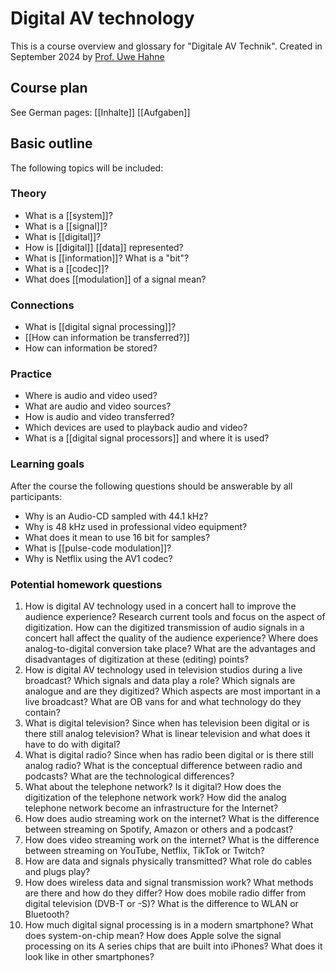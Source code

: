 # Digital AV technology
This is a course overview and glossary for "Digitale AV Technik". Created in September 2024 by [Prof. Uwe Hahne](mailto:uwe.hahne@hs-furtwangen.de)

## Course plan

See German pages:
[[Inhalte]]
[[Aufgaben]]

## Basic outline
The following topics will be included:
### Theory
- What is a [[system]]?
- What is a [[signal]]?
- What is [[digital]]?
- How is [[digital]] [[data]] represented?
- What is [[information]]? What is a "bit"?
- What is a [[codec]]?
- What does [[modulation]] of a signal mean?

### Connections
- What is [[digital signal processing]]?
- [[How can information be transferred?]]
- How can information be stored?

### Practice
- Where is audio and video used?
- What are audio and video sources?
- How is audio and video transferred?
- Which devices are used to playback audio and video?
- What is a [[digital signal processors]] and where it is used?

### Learning goals
After the course the following questions should be answerable by all participants:
- Why is an Audio-CD sampled with 44.1 kHz?
- Why is 48 kHz used in professional video equipment?
- What does it mean to use 16 bit for samples?
- What is [[pulse-code modulation]]?
- Why is Netflix using the AV1 codec?

### Potential homework questions
1. How is digital AV technology used in a concert hall to improve the audience experience? Research current tools and focus on the aspect of digitization. How can the digitized transmission of audio signals in a concert hall affect the quality of the audience experience? Where does analog-to-digital conversion take place? What are the advantages and disadvantages of digitization at these (editing) points?
2. How is digital AV technology used in television studios during a live broadcast? Which signals and data play a role? Which signals are analogue and are they digitized? Which aspects are most important in a live broadcast? What are OB vans for and what technology do they contain?
3. What is digital television? Since when has television been digital or is there still analog television? What is linear television and what does it have to do with digital? 
4. What is digital radio? Since when has radio been digital or is there still analog radio? What is the conceptual difference between radio and podcasts? What are the technological differences?
5. What about the telephone network? Is it digital? How does the digitization of the telephone network work? How did the analog telephone network become an infrastructure for the Internet?
6. How does audio streaming work on the internet? What is the difference between streaming on Spotify, Amazon or others and a podcast?  
7. How does video streaming work on the internet? What is the difference between streaming on YouTube, Netflix, TikTok or Twitch?
8. How are data and signals physically transmitted? What role do cables and plugs play?
9. How does wireless data and signal transmission work? What methods are there and how do they differ? How does mobile radio differ from digital television (DVB-T or -S)? What is the difference to WLAN or Bluetooth?
10. How much digital signal processing is in a modern smartphone? What does system-on-chip mean? How does Apple solve the signal processing on its A series chips that are built into iPhones? What does it look like in other smartphones?